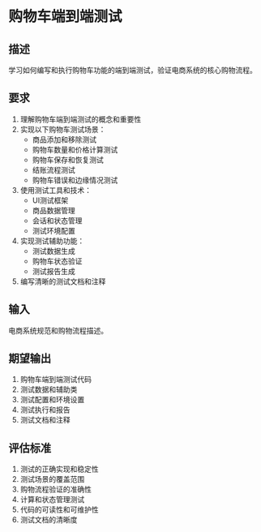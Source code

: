 # 购物车端到端测试

## 描述
学习如何编写和执行购物车功能的端到端测试，验证电商系统的核心购物流程。

## 要求
1. 理解购物车端到端测试的概念和重要性
2. 实现以下购物车测试场景：
   - 商品添加和移除测试
   - 购物车数量和价格计算测试
   - 购物车保存和恢复测试
   - 结账流程测试
   - 购物车错误和边缘情况测试
3. 使用测试工具和技术：
   - UI测试框架
   - 商品数据管理
   - 会话和状态管理
   - 测试环境配置
4. 实现测试辅助功能：
   - 测试数据生成
   - 购物车状态验证
   - 测试报告生成
5. 编写清晰的测试文档和注释

## 输入
电商系统规范和购物流程描述。

## 期望输出
1. 购物车端到端测试代码
2. 测试数据和辅助类
3. 测试配置和环境设置
4. 测试执行和报告
5. 测试文档和注释

## 评估标准
1. 测试的正确实现和稳定性
2. 测试场景的覆盖范围
3. 购物流程验证的准确性
4. 计算和状态管理测试
5. 代码的可读性和可维护性
6. 测试文档的清晰度